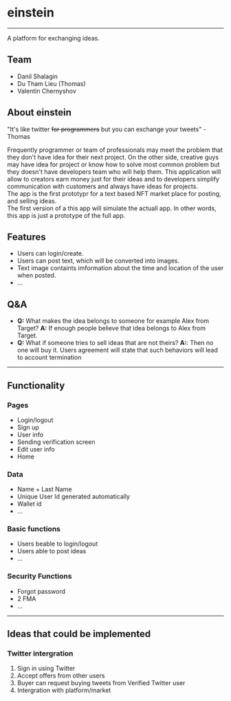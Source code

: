 # einstein

---------

A platform for exchanging ideas.

## Team

- Danil Shalagin
- Du Tham Lieu (Thomas)
- Valentin Chernyshov

## About einstein

"It's like twitter ~~for programmers~~ but you can exchange your tweets" - Thomas

Frequently programmer or team of professionals may meet the problem that they don't have idea for their next project. On the other side, creative guys may have idea for project or know how to solve most common problem but they doesn't have developers team who will help them. This application will allow to creators earn money just for their ideas and to developers simplify communication with customers and always have ideas for projects.  
The app is the first prototypr for a text based NFT market place for posting, and selling ideas.  
The first version of a this app will simulate the actuall app. In other words, this app is just a prototype of the full app.

## Features

- Users can login/create.
- Users can post text, which will be converted into images.
- Text image containts imformation about the time and location of the user when posted.
- ...

## Q&A

- **Q:** What makes the idea belongs to someone for example Alex from Target?
  **A:** If enough people believe that idea belongs to Alex from Target.
- **Q:** What if someone tries to sell ideas that are not theirs?
  **A:**: Then no one will buy it. Users agreement will state that such behaviors will lead to account termination

---------

## Functionality

### Pages

- Login/logout
- Sign up
- User info
- Sending verification screen
- Edit user info
- Home

### Data

- Name + Last Name
- Unique User Id generated automatically
- Wallet id
- ...

### Basic functions

- Users beable to login/logout
- Users able to post ideas
- ...

### Security Functions

- Forgot password
- 2 FMA
- ...

---------

## Ideas that could be implemented

### Twitter intergration

1. Sign in using Twitter
2. Accept offers from other users
3. Buyer can request buying tweets from Verified Twitter user
4. Intergration with platform/market
